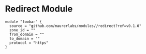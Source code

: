 # Redirect Module

```hcl
module "foobar" {
  source = "github.com/maurerlabs/modules//redirect?ref=v0.1.0"
  zone_id = ""
  from_domain = ""
  to_domain = ""
  protocol = "https"
}
```